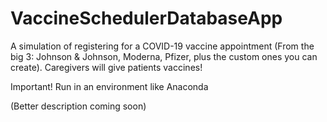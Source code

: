# VaccineSchedulerDatabaseApp

A simulation of registering for a COVID-19 vaccine appointment (From the big 3: Johnson & Johnson, Moderna, Pfizer, plus the custom ones you can create). Caregivers will give patients vaccines!

Important! Run in an environment like Anaconda

(Better description coming soon)

